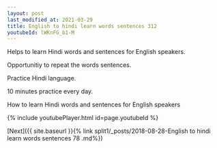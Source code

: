 ```yaml
---
layout: post
last_modified_at: 2021-03-29
title: English to hindi learn words sentences 312 
youtubeId: lWKnFG_b1-M
---
```

 
 
Helps to learn Hindi words and sentences for English speakers.

Opportunitiy to repeat the words sentences. 

Practice Hindi language. 
 
10 minutes practice every day. 
 
How to learn Hindi words and sentences for English speakers 
 
{% include youtubePlayer.html id=page.youtubeId %}
 
 
[Next]({{ site.baseurl }}{% link  split1/_posts/2018-08-28-English to hindi learn words sentences 78 .md%})
 
